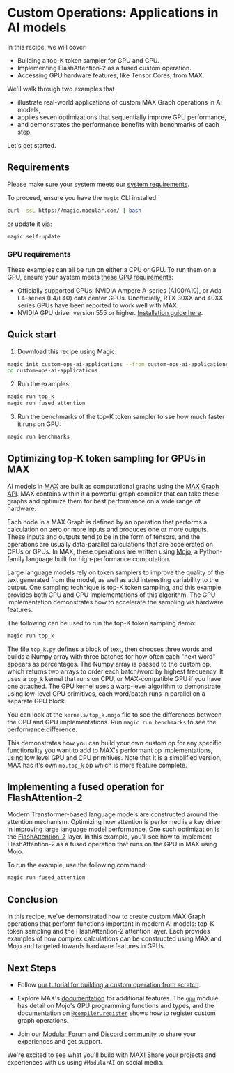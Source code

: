 # Custom Operations: Applications in AI models

In this recipe, we will cover:

* Building a top-K token sampler for GPU and CPU.
* Implementing FlashAttention-2 as a fused custom operation.
* Accessing GPU hardware features, like Tensor Cores, from MAX.

We'll walk through two examples that

* illustrate real-world applications of custom MAX Graph operations in AI
  models,
* applies seven optimizations that sequentially improve GPU performance,
* and demonstrates the performance benefits with benchmarks of each step.

Let's get started.

## Requirements

Please make sure your system meets our
[system requirements](https://docs.modular.com/max/get-started).

To proceed, ensure you have the `magic` CLI installed:

```bash
curl -ssL https://magic.modular.com/ | bash
```

or update it via:

```bash
magic self-update
```

### GPU requirements

These examples can all be run on either a CPU or GPU. To run them on a GPU,
ensure your system meets
[these GPU requirements](https://docs.modular.com/max/faq/#gpu-requirements):

* Officially supported GPUs: NVIDIA Ampere A-series (A100/A10), or Ada
  L4-series (L4/L40) data center GPUs. Unofficially, RTX 30XX and 40XX series
  GPUs have been reported to work well with MAX.
* NVIDIA GPU driver version 555 or higher. [Installation guide here](https://www.nvidia.com/download/index.aspx).

## Quick start

1. Download this recipe using Magic:

```bash
magic init custom-ops-ai-applications --from custom-ops-ai-applications
cd custom-ops-ai-applications
```

2. Run the examples:

```bash
magic run top_k
magic run fused_attention
```

3. Run the benchmarks of the top-K token sampler to sse how much faster it
runs on GPU:

```bash
magic run benchmarks
```

## Optimizing top-K token sampling for GPUs in MAX

AI models in [MAX](https://docs.modular.com/max/intro) are built as
computational graphs using the
[MAX Graph API](https://docs.modular.com/max/tutorials/get-started-with-max-graph-in-python).
MAX contains within it a powerful graph compiler that can take these graphs
and optimize them for best performance on a wide range of hardware.

Each node in a MAX Graph is defined by an operation that performs a calculation
on zero or more inputs and produces one or more outputs. These inputs and
outputs tend to be in the form of tensors, and the operations are usually
data-parallel calculations that are accelerated on CPUs or GPUs. In MAX,
these operations are written using [Mojo](https://docs.modular.com/mojo/manual/),
a Python-family language built for high-performance computation.

Large language models rely on token samplers to improve the quality of the text
generated from the model, as well as add interesting variability to the output.
One sampling technique is top-K token sampling, and this example provides both
CPU and GPU implementations of this algorithm. The GPU implementation
demonstrates how to accelerate the sampling via hardware features.

The following can be used to run the top-K token sampling demo:

```bash
magic run top_k
```

The file `top_k.py` defines a block of text, then chooses three words and
builds a Numpy array with three batches for how often each "next word" appears
as percentages. The Numpy array is passed to the custom op, which returns two
arrays to order each batch/word by highest frequency. It uses a `top_k` kernel
that runs on CPU, or MAX-compatible GPU if you have one attached. The GPU kernel
uses a warp-level algorithm to demonstrate using low-level GPU primitives, each
word/batch runs in parallel on a separate GPU block.

You can look at the `kernels/top_k.mojo` file to see the differences between the
CPU and GPU implementations. Run `magic run benchmarks` to see the performance
difference.

This demonstrates how you can build your own custom op for any specific
functionality you want to add to MAX's performant op implementations, using low
level GPU and CPU primitives. Note that it is a simplified version, MAX has it's
own `mo.top_k` op which is more feature complete.

## Implementing a fused operation for FlashAttention-2

Modern Transformer-based language models are constructed around the attention
mechanism. Optimizing how attention is performed is a key driver in improving
large language model performance. One such optimization is the
[FlashAttention-2](https://arxiv.org/abs/2307.08691) layer. In this example,
you'll see how to implement FlashAttention-2 as a fused operation that runs on
the GPU in MAX using Mojo.

To run the example, use the following command:

```bash
magic run fused_attention
```

## Conclusion

In this recipe, we've demonstrated how to create custom MAX Graph operations
that perform functions important in modern AI models: top-K token sampling and
the FlashAttention-2 attention layer. Each provides examples of how complex
calculations can be constructed using MAX and Mojo and targeted towards
hardware features in GPUs.

## Next Steps

* Follow [our tutorial for building a custom operation from scratch](https://docs.modular.com/max/tutorials/build-custom-ops).

* Explore MAX's [documentation](https://docs.modular.com/max/) for additional
  features. The [`gpu`](https://docs.modular.com/mojo/stdlib/gpu/) module has
  detail on Mojo's GPU programming functions and types, and the documentation
  on [`@compiler.register`](https://docs.modular.com/max/api/mojo-decorators/compiler-register/)
  shows how to register custom graph operations.

* Join our [Modular Forum](https://forum.modular.com/) and [Discord community](https://discord.gg/modular) to share your experiences and get support.

We're excited to see what you'll build with MAX! Share your projects and experiences with us using `#ModularAI` on social media.
